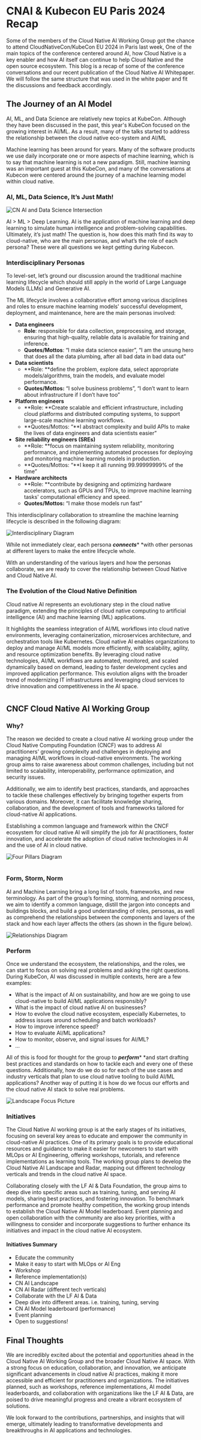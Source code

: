# CNAI & Kubecon EU Paris 2024 Recap

Some of the members of the Cloud Native AI Working Group got the chance to attend CloudNativeCon/KubeCon EU 2024 in Paris last week, One of the main topics of the conference centered around AI, how Cloud Native is a key enabler and how AI itself can continue to help Cloud Native and the open source ecosystem. This blog is a recap of some of the conference conversations and our recent publication of the Cloud Native AI Whitepaper. We will follow the same structure that was used in the white paper and fit the discussions and feedback accordingly.

## The Journey of an AI Model

AI, ML, and Data Science are relatively new topics at KubeCon. Although they have been discussed in the past, this year's KubeCon focused on the growing interest in AI/ML. As a result, many of the talks started to address the relationship between the cloud native eco-system and AI/ML

Machine learning has been around for years. Many of the software products we use daily incorporate one or more aspects of machine learning, which is to say that machine learning is not a new paradigm. Still, machine learning was an important guest at this KubeCon, and many of the conversations at Kubecon were centered around the journey of a machine learning model within cloud native.

### AI, ML, Data Science, It’s Just Math!

![CN AI and Data Science Intersection](https://github.com/cncf/tag-runtime/assets/7659560/57a0cca8-3102-4d82-b105-53ba54c83ce4)

AI > ML > Deep Learning. AI is the application of machine learning and deep learning to simulate human intelligence and problem-solving capabilities.  Ultimately, it’s just math! The question is, how does this math find its way to cloud-native, who are the main personas, and what’s the role of each persona? These were all questions we kept getting during Kubecon.

### Interdisciplinary Personas

To level-set, let’s ground our discussion around the traditional machine learning lifecycle which should still apply in the world of Large Language Models (LLMs)  and Generative AI.

The ML lifecycle involves a collaborative effort among various disciplines and roles to ensure machine learning models' successful development, deployment, and maintenance, here are the main personas involved:

- **Data engineers** 
  - **Role**: responsible for data collection, preprocessing, and storage, ensuring that high-quality, reliable data is available for training and inference.
  - **Quotes/Mottos**: “I make data science easier”, “I am the unsung hero that does all the data plumbing, after all bad data in bad data out”
- **Data scientists** 
  - **Role: **define the problem, explore data, select appropriate models/algorithms, train the models, and evaluate model performance. 
  - **Quotes/Mottos:** “I solve business problems”, “I don’t want to learn about infrastructure if I don’t have too”
- **Platform engineers**
  - **Role: **Create scalable and efficient infrastructure, including cloud platforms and distributed computing systems, to support large-scale machine learning workflows. 
  - **Quotes/Mottos: “**I abstract complexity and build APIs to make the lives of data engineers and data scientists easier” 
- **Site reliability engineers (SREs)**
  - **Role: **focus on maintaining system reliability, monitoring performance, and implementing automated processes for deploying and monitoring machine learning models in production. 
  - **Quotes/Mottos: “**I keep it all running 99.99999999% of the time”
- **Hardware architects** 
  - **Role: **contribute by designing and optimizing hardware accelerators, such as GPUs and TPUs, to improve machine learning tasks' computational efficiency and speed. 
  - **Quotes/Mottos:** “I make those models run fast”

This interdisciplinary collaboration to streamline the machine learning lifecycle is described in the following diagram:

![Interdisciplinary Diagram](https://github.com/cncf/tag-runtime/assets/7659560/22e0f39c-eb1c-458a-8c8c-dedcb31471c7)

While not immediately clear, each persona ***connects**** *with other personas at different layers to make the entire lifecycle whole. 

With an understanding of the various layers and how the personas collaborate, we are ready to cover the relationship between Cloud Native and Cloud Native AI.

### The Evolution of the Cloud Native Definition

Cloud native AI represents an evolutionary step in the cloud native paradigm, extending the principles of cloud native computing to artificial intelligence (AI) and machine learning (ML) applications.

It highlights the seamless integration of AI/ML workflows into cloud native environments, leveraging containerization, microservices architecture, and orchestration tools like Kubernetes. Cloud native AI enables organizations to deploy and manage AI/ML models more efficiently, with scalability, agility, and resource optimization benefits. By leveraging cloud native technologies, AI/ML workflows are automated, monitored, and scaled dynamically based on demand, leading to faster development cycles and improved application performance. This evolution aligns with the broader trend of modernizing IT infrastructures and leveraging cloud services to drive innovation and competitiveness in the AI space.

# 

## CNCF Cloud Native AI Working Group

### Why?

The reason we decided to create a cloud native AI working group under the Cloud Native Computing Foundation (CNCF) was to address AI practitioners' growing complexity and challenges in deploying and managing AI/ML workflows in cloud-native environments. The working group aims to raise awareness about common challenges, including but not limited to scalability, interoperability, performance optimization, and security issues.

Additionally, we aim to identify best practices, standards, and approaches to tackle these challenges effectively by bringing together experts from various domains. Moreover, it can facilitate knowledge sharing, collaboration, and the development of tools and frameworks tailored for cloud-native AI applications.

Establishing a common language and framework within the CNCF ecosystem for cloud native AI will simplify the job for AI practitioners, foster innovation, and accelerate the adoption of cloud native technologies in AI and the use of AI in cloud native.

![Four Pillars Diagram](https://github.com/cncf/tag-runtime/assets/7659560/ae39bb24-673d-4061-84be-5a68ef718350)

# 

### Form, Storm, Norm

AI and Machine Learning bring a long list of tools, frameworks, and new terminology. As part of the group’s forming, storming, and norming process, we aim to identify a common language, distill the jargon into concepts and buildings blocks, and build a good understanding of roles, personas, as well as comprehend the relationships between the components and layers of the stack and how each layer affects the others (as shown in the figure below).

![Relationships Diagram](https://github.com/cncf/tag-runtime/assets/7659560/2a87229e-f705-4416-9076-5ec87b1a9a79)

### Perform

Once we understand the ecosystem, the relationships, and the roles, we can start to focus on solving real problems and asking the right questions. During KubeCon, AI was discussed in multiple contexts, here are a few examples:

- What is the impact of AI on sustainability, and how are we going to use cloud-native to build AI/ML applications responsibly?
- What is the impact of cloud native AI on businesses?
- How to evolve the cloud native ecosystem, especially Kubernetes, to address issues around scheduling and batch workloads?
- How to improve inference speed?
- How to evaluate AI/ML applications?
- How to monitor, observe, and signal issues for AI/ML?
- …

All of this is food for thought for the group to ***perform**** *and start drafting best practices and standards on how to tackle each and every one of these questions. Additionally, how do we do so for each of the use cases and industry verticals that plan to use cloud native tooling to build AI/ML applications? Another way of putting it is how do we focus our efforts and the cloud native AI stack to solve real problems. 

![Landscape Focus Picture](https://github.com/cncf/tag-runtime/assets/7659560/3a5b884c-93fc-4db7-80a0-1bfc859e9d1e)

### Initiatives

The Cloud Native AI working group is at the early stages of its initiatives, focusing on several key areas to educate and empower the community in cloud-native AI practices. One of its primary goals is to provide educational resources and guidance to make it easier for newcomers to start with MLOps or AI Engineering, offering workshops, tutorials, and reference implementations as learning tools. The working group plans to develop the Cloud Native AI Landscape and Radar, mapping out different technology verticals and trends in the cloud native AI space.

Collaborating closely with the LF AI & Data Foundation, the group aims to deep dive into specific areas such as training, tuning, and serving AI models, sharing best practices, and fostering innovation. To benchmark performance and promote healthy competition, the working group intends to establish the Cloud Native AI Model leaderboard. Event planning and open collaboration with the community are also key priorities, with a willingness to consider and incorporate suggestions to further enhance its initiatives and impact in the cloud native AI ecosystem.

#### Initiatives Summary

- Educate the community
- Make it easy to start with MLOps or AI Eng
- Workshop
- Reference implementation(s)
- CN AI Landscape
- CN AI Radar (different tech verticals)
- Collaborate with the LF AI & Data
- Deep dive into different areas. i.e. training, tuning, serving
- CN AI Model leaderboard (performance)
- Event planning
- Open to suggestions!

## Final Thoughts

We are incredibly excited about the potential and opportunities ahead in the Cloud Native AI Working Group and the broader Cloud Native AI space. With a strong focus on education, collaboration, and innovation, we anticipate significant advancements in cloud native AI practices, making it more accessible and efficient for practitioners and organizations. The initiatives planned, such as workshops, reference implementations, AI model leaderboards, and collaboration with organizations like the LF AI & Data, are poised to drive meaningful progress and create a vibrant ecosystem of solutions.

We look forward to the contributions, partnerships, and insights that will emerge, ultimately leading to transformative developments and breakthroughs in AI applications and technologies.
